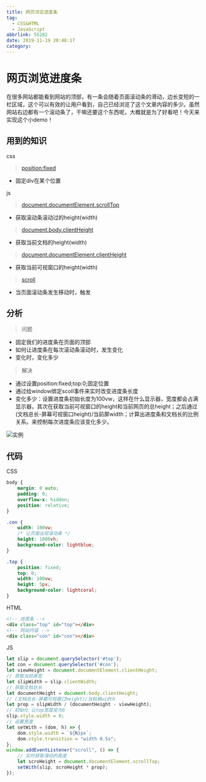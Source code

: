 ```yaml
---
title: 网页浏览进度条
tag:
  - CSS&HTML
  - JavaScript
abbrlink: 55282
date: 2019-11-19 20:48:17
category:
---
```


# 网页浏览进度条
在很多网站都能看到网站的顶部，有一条会随着页面滚动条的滑动，边长变短的一栏区域，这个可以有效的让用户看到，自己已经浏览了这个文章内容的多少。虽然网站右边都有一个滚动条了，干嘛还要这个东西呢，大概就是为了好看吧！今天来实现这个小demo！
<!-- more -->

## 用到的知识
css
>[position:fixed](https://www.runoob.com/cssref/pr-class-position.html)
- 固定div在某个位置

js
>[document.documentElement.scrollTop](https://developer.mozilla.org/zh-CN/docs/Web/API/Element/scrollTop)
- 获取滚动条滚动过的height(width)

>[document.body.clientHeight](https://www.runoob.com/js/js-window.html)
- 获取当前文档的height(width)

>[document.documentElement.clientHeight](https://www.runoob.com/js/js-window.html)
- 获取当前可视窗口的height(width)

>[scroll](https://www.runoob.com/jsref/event-onscroll.html)
- 当页面滚动条发生移动时，触发

## 分析
>问题
- 固定我们的进度条在页面的顶部
- 如何让进度条在每次滚动条滚动时，发生变化
- 变化时，变化多少

>解决
- 通过设置position:fixed;top:0;固定位置
- 通过给window绑定scoll事件来实时改变进度条长度
- 变化多少：设置进度条初始长度为100vw，这样在什么显示器，宽度都会占满显示器，其次在获取当前可视窗口的height和当前网页的总height；之后通过 (文档总长-屏幕可视窗口height)/当前屏width；计算出进度条和文档长的比例关系。来控制每次进度条应该变化多少。

![实例](/img/19-11-19.jpg)

## 代码
CSS
```css
body {
    margin: 0 auto;
    padding: 0;
    overflow-x: hidden;
    position: relative;
}

.con {
    width: 100vw;
    /* 让页面出现滚动条 */
    height: 1000vh;
    background-color: lightblue;
}

.top {
    position: fixed;
    top: 0;
    width: 100vw;
    height: 5px;
    background-color: lightcoral;
}

```
HTML
```html
<!-- 进度条 -->
<div class="top" id="top"></div>
<!-- 网站内容 -->
<div class="con" id="con"></div>
```
JS
```js
let slip = document.querySelector('#top');
let con = document.querySelector('#con');
let viewHeight = document.documentElement.clientHeight;
// 获取当前屏宽
let slipWidth = slip.clientWidth;
// 获取文档总长
let documentHeight = document.body.clientHeight;
// (文档总长-屏幕可视窗口height)/当前屏width
let prop = slipWidth / (documentHeight - viewHeight);
// 初始化 让top宽度变为0
slip.style.width = 0;
// 设置宽度
let setWith = (dom, h) => {
    dom.style.width = `${h}px`;
    dom.style.transition = "width 0.5s";
};
window.addEventListener("scroll", () => {
    // 实时获取滑动的高度
    let scroHeight = document.documentElement.scrollTop;
    setWith(slip, scroHeight * prop);
});
```
